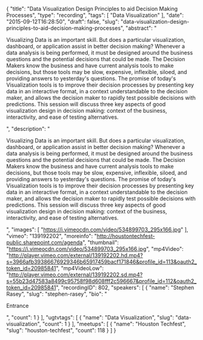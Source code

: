 {
  "title": "Data Visualization Design Principles to aid Decision Making Processes",
  "type": "recording",
  "tags": [
    "Data Visualization"
  ],
  "date": "2015-09-12T16:28:50",
  "draft": false,
  "slug": "data-visualization-design-principles-to-aid-decision-making-processes",
  "abstract": "<p>Visualizing Data is an important skill. But does a particular visualization, dashboard, or application assist in better decision making? Whenever a data analysis is being performed, it must be designed around the business questions and the potential decisions that could be made. The Decision Makers know the business and have current analysis tools to make decisions, but those tools may be slow, expensive, inflexible, siloed, and providing answers to yesterday's questions. The promise of today's Visualization tools is to improve their decision processes by presenting key data in an interactive format, in a context understandable to the decision maker, and allows the decision maker to rapidly test possible decisions with predictions. This session will discuss three key aspects of good visualization design in decision making: context of the business, interactivity, and ease of testing alternatives. </p>",
  "description": "<p>Visualizing Data is an important skill. But does a particular visualization, dashboard, or application assist in better decision making? Whenever a data analysis is being performed, it must be designed around the business questions and the potential decisions that could be made. The Decision Makers know the business and have current analysis tools to make decisions, but those tools may be slow, expensive, inflexible, siloed, and providing answers to yesterday's questions. The promise of today's Visualization tools is to improve their decision processes by presenting key data in an interactive format, in a context understandable to the decision maker, and allows the decision maker to rapidly test possible decisions with predictions. This session will discuss three key aspects of good visualization design in decision making: context of the business, interactivity, and ease of testing alternatives. </p>",
  "images": [
    "https://i.vimeocdn.com/video/534899703_295x166.jpg"
  ],
  "vimeo": "139192202",
  "moreinfo": "http://houstontechfest-public.sharepoint.com/agenda",
  "thumbnail": "https://i.vimeocdn.com/video/534899703_295x166.jpg",
  "mp4Video": "http://player.vimeo.com/external/139192202.hd.mp4?s=3966afb39386676929346b65917459bacf171846&profile_id=113&oauth2_token_id=20985841",
  "mp4VideoLow": "http://player.vimeo.com/external/139192202.sd.mp4?s=55b23d47583a8499c95758f98d608fff2c596667&profile_id=112&oauth2_token_id=20985841",
  "recordingID": 802,
  "speakers": [
    {
      "name": "Stephen Rasey",
      "slug": "stephen-rasey",
      "bio": "<p>Entrance</p>",
      "count": 1
    }
  ],
  "ugtvtags": [
    {
      "name": "Data Visualization",
      "slug": "data-visualization",
      "count": 1
    }
  ],
  "meetups": [
    {
      "name": "Houston Techfest",
      "slug": "houston-techfest",
      "count": 118
    }
  ]
}